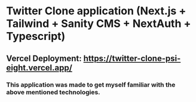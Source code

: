 # Twitter Clone application (Next.js + Tailwind + Sanity CMS + NextAuth + Typescript)

## Vercel Deployment: https://twitter-clone-psi-eight.vercel.app/

### This application was made to get myself familiar with the above mentioned technologies.
